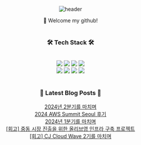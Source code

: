 
<div align="center">

![header](https://capsule-render.vercel.app/api?type=waving&color=0:c0fff4,100:ffc0cb&text=BoyunChoi&fontColor=white&fontSize=20)

👋 Welcome my github!
<br>
<br>

  <h3 align="center"> 🛠️ Tech Stack 🛠️</h3>
  <br>



  <img src="https://img.shields.io/badge/JAVA-007396?style=for-the-badge&logo=java&logoColor=white"> 
  <img src="https://img.shields.io/badge/SpringBoot-6DB33F?style=for-the-badge&logo=springboot&logoColor=white">
  <img src="https://img.shields.io/badge/SpringSecurity-6DB33F?style=for-the-badge&logo=Spring-Security&logoColor=white"> 
  <img src="https://img.shields.io/badge/MySQL-4479A1?style=for-the-badge&logo=MySQL&logoColor=white"> <br>
  <img src="https://img.shields.io/badge/Github-181717?style=for-the-badge&logo=github&logoColor=white">
  <img src="https://img.shields.io/badge/AWS-232F3E?style=for-the-badge&logo=aws&logoColor=white">
  <img src="https://img.shields.io/badge/Docker-2496ED?style=for-the-badge&logo=docker&logoColor=white">
  <img src="https://img.shields.io/badge/Kubernetes-326CE5?style=for-the-badge&logo=kubernetes&logoColor=white">

  <br>
  <br>

  <h3 align="center"> 📕 Latest Blog Posts 📕</h3>

<a href=https://boyuna.tistory.com/entry/2024%EB%85%84-2%EB%B6%84%EA%B8%B0%EB%A5%BC-%EB%A7%88%EC%B9%98%EB%A9%B0>2024년 2분기를 마치며</a></br><a href=https://boyuna.tistory.com/entry/2024-AWS-Summit-Seoul-%ED%9B%84%EA%B8%B0>2024 AWS Summit Seoul 후기</a></br><a href=https://boyuna.tistory.com/entry/2024%EB%85%84-1%EB%B6%84%EA%B8%B0%EB%A5%BC-%EB%A7%88%EC%B9%98%EB%A9%B0>2024년 1분기를 마치며</a></br><a href=https://boyuna.tistory.com/entry/%ED%9A%8C%EA%B3%A0-%EC%A4%91%EB%8F%99-%EC%8B%9C%EC%9E%A5-%EC%A7%84%EC%B6%9C%EC%9D%84-%EC%9C%84%ED%95%9C-%EC%98%AC%EB%A6%AC%EB%B8%8C%EC%98%81-%EC%9D%B8%ED%94%84%EB%9D%BC-%EA%B5%AC%EC%B6%95-%ED%94%84%EB%A1%9C%EC%A0%9D%ED%8A%B8>[회고] 중동 시장 진출을 위한 올리브영 인프라 구축 프로젝트</a></br><a href=https://boyuna.tistory.com/entry/%ED%9A%8C%EA%B3%A0-CJ-Cloud-Wave-2%EA%B8%B0%EB%A5%BC-%EB%A7%88%EC%B9%98%EB%A9%B0>[회고] CJ Cloud Wave 2기를 마치며</a></br>